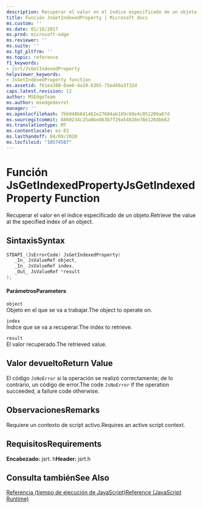 ```yaml
---
description: Recuperar el valor en el índice especificado de un objeto.
title: Función JsGetIndexedProperty | Microsoft docs
ms.custom: ''
ms.date: 01/18/2017
ms.prod: microsoft-edge
ms.reviewer: ''
ms.suite: ''
ms.tgt_pltfrm: ''
ms.topic: reference
f1_keywords:
- jsrt/JsGetIndexedProperty
helpviewer_keywords:
- JsGetIndexedProperty function
ms.assetid: f61ea388-0ae6-4a19-b3b5-75ed49a3f32d
caps.latest.revision: 12
author: MSEdgeTeam
ms.author: msedgedevrel
manager: ''
ms.openlocfilehash: 7bb048b841462e27604ab169c69e4c051209a67d
ms.sourcegitcommit: 6860234c25a8be863b7f29a54838e78e120dbb62
ms.translationtype: MT
ms.contentlocale: es-ES
ms.lasthandoff: 04/09/2020
ms.locfileid: "10574587"
---
```

# <span data-ttu-id="72793-103">Función JsGetIndexedProperty</span><span class="sxs-lookup"><span data-stu-id="72793-103">JsGetIndexedProperty Function</span></span>
<span data-ttu-id="72793-104">Recuperar el valor en el índice especificado de un objeto.</span><span class="sxs-lookup"><span data-stu-id="72793-104">Retrieve the value at the specified index of an object.</span></span>  
  
## <span data-ttu-id="72793-105">Sintaxis</span><span class="sxs-lookup"><span data-stu-id="72793-105">Syntax</span></span>  
  
```cpp  
STDAPI_(JsErrorCode) JsGetIndexedProperty(  
   _In_ JsValueRef object,  
   _In_ JsValueRef index,  
   _Out_ JsValueRef *result  
);  
```  
  
#### <span data-ttu-id="72793-106">Parámetros</span><span class="sxs-lookup"><span data-stu-id="72793-106">Parameters</span></span>  
 `object`  
 <span data-ttu-id="72793-107">Objeto en el que se va a trabajar.</span><span class="sxs-lookup"><span data-stu-id="72793-107">The object to operate on.</span></span>  
  
 `index`  
 <span data-ttu-id="72793-108">Índice que se va a recuperar.</span><span class="sxs-lookup"><span data-stu-id="72793-108">The index to retrieve.</span></span>  
  
 `result`  
 <span data-ttu-id="72793-109">El valor recuperado.</span><span class="sxs-lookup"><span data-stu-id="72793-109">The retrieved value.</span></span>  
  
## <span data-ttu-id="72793-110">Valor devuelto</span><span class="sxs-lookup"><span data-stu-id="72793-110">Return Value</span></span>  
 <span data-ttu-id="72793-111">El código `JsNoError` si la operación se realizó correctamente; de lo contrario, un código de error.</span><span class="sxs-lookup"><span data-stu-id="72793-111">The code `JsNoError` if the operation succeeded, a failure code otherwise.</span></span>  
  
## <span data-ttu-id="72793-112">Observaciones</span><span class="sxs-lookup"><span data-stu-id="72793-112">Remarks</span></span>  
 <span data-ttu-id="72793-113">Requiere un contexto de script activo.</span><span class="sxs-lookup"><span data-stu-id="72793-113">Requires an active script context.</span></span>  
  
## <span data-ttu-id="72793-114">Requisitos</span><span class="sxs-lookup"><span data-stu-id="72793-114">Requirements</span></span>  
 <span data-ttu-id="72793-115">**Encabezado:** jsrt. h</span><span class="sxs-lookup"><span data-stu-id="72793-115">**Header:** jsrt.h</span></span>  
  
## <span data-ttu-id="72793-116">Consulta también</span><span class="sxs-lookup"><span data-stu-id="72793-116">See Also</span></span>  
 [<span data-ttu-id="72793-117">Referencia (tiempo de ejecución de JavaScript)</span><span class="sxs-lookup"><span data-stu-id="72793-117">Reference (JavaScript Runtime)</span></span>](../chakra-hosting/reference-javascript-runtime.md)